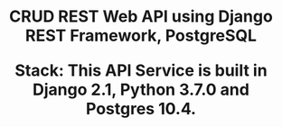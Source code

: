 
<h1 align="center">CRUD REST Web API using Django REST Framework, PostgreSQL</a> 

Stack: This API Service is built in Django 2.1, Python 3.7.0 and Postgres 10.4.
